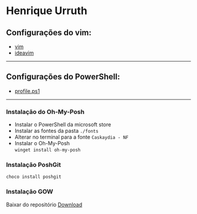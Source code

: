 # Henrique Urruth

## Configurações do vim:
- [vim](./.vimrc)
- [ideavim](./.ideavimrc)

___
## Configurações do PowerShell:
- [profile.ps1](./Microsoft.PowerShell_profile.ps1)

___
### Instalação do Oh-My-Posh
- Instalar o PowerShell da microsoft store
- Instalar as fontes da pasta ```./fonts```
- Alterar no terminal para a fonte ````Caskaydia - NF````
- Instalar o Oh-My-Posh  
````winget install oh-my-posh````


### Instalação PoshGit

````choco install poshgit````

### Instalação GOW

Baixar do repositório 
[Download](https://github.com/bmatzelle/gow)
